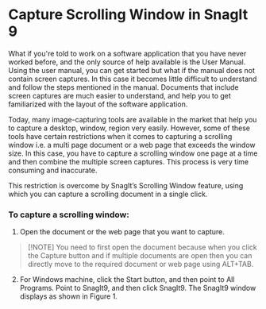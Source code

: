# Capture Scrolling Window in SnagIt 9
What if you're told to work on a software application that you have never worked before, and the only source of help available is the User Manual. Using the user manual, you can get started but what if the manual does not contain screen captures. In this case it becomes little difficult to understand and follow the steps mentioned in the manual. Documents that include screen captures are much easier to understand, and help you to get familiarized with the layout of the software application.

Today, many image-capturing tools are available in the market that help you to capture a desktop, window, region very easily. However, some of these tools have certain restrictions when it comes to capturing a scrolling window i.e. a multi page document or a web page that exceeds the window size. In this case, you have to capture a scrolling window one page at a time and then combine the multiple screen captures. This process is very time consuming and inaccurate.

This restriction is overcome by SnagIt’s Scrolling Window feature, using which you can capture a scrolling document in a single click.

### To capture a scrolling window:
1. Open the document or the web page that you want to capture.  
> [!NOTE] You need to first open the document because when you click the Capture button and if multiple documents are open then you can directly move to the required document or web page using ALT+TAB.
2. For Windows machine, click the Start button, and then point to All Programs. Point to SnagIt9, and then click SnagIt9. The SnagIt9 window displays as shown in Figure 1.


